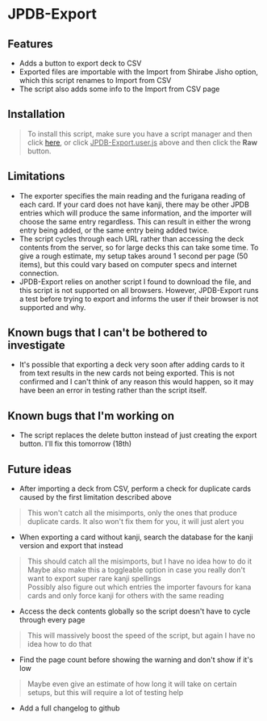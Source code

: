 # JPDB-Export

## Features
- Adds a button to export deck to CSV  
- Exported files are importable with the Import from Shirabe Jisho option, which this script renames to Import from CSV  
- The script also adds some info to the Import from CSV page

## Installation
> To install this script, make sure you have a script manager and then click [here](https://github.com/JaiWWW/JPDB-Export/raw/main/JPDB-Export.user.js), or click <ins>JPDB-Export.user.js</ins> above and then click the **Raw** button.

## Limitations
- The exporter specifies the main reading and the furigana reading of each card. If your card does not have kanji, there may be other JPDB entries which will produce the same information, and the importer will choose the same entry regardless. This can result in either the wrong entry being added, or the same entry being added twice.
- The script cycles through each URL rather than accessing the deck contents from the server, so for large decks this can take some time. To give a rough estimate, my setup takes around 1 second per page (50 items), but this could vary based on computer specs and internet connection.
- JPDB-Export relies on another script I found to download the file, and this script is not supported on all browsers. However, JPDB-Export runs a test before trying to export and informs the user if their browser is not supported and why.

## Known bugs that I can't be bothered to investigate
- It's possible that exporting a deck very soon after adding cards to it from text results in the new cards not being exported. This is not confirmed and I can't think of any reason this would happen, so it may have been an error in testing rather than the script itself.

## Known bugs that I'm working on
- The script replaces the delete button instead of just creating the export button. I'll fix this tomorrow (18th)

## Future ideas
- After importing a deck from CSV, perform a check for duplicate cards caused by the first limitation described above
> This won't catch all the misimports, only the ones that produce duplicate cards. It also won't fix them for you, it will just alert you
- When exporting a card without kanji, search the database for the kanji version and export that instead
> This should catch all the misimports, but I have no idea how to do it  
> Maybe also make this a toggleable option in case you really don't want to export super rare kanji spellings  
> Possibly also figure out which entries the importer favours for kana cards and only force kanji for others with the same reading
- Access the deck contents globally so the script doesn't have to cycle through every page
> This will massively boost the speed of the script, but again I have no idea how to do that
- Find the page count before showing the warning and don't show if it's low
> Maybe even give an estimate of how long it will take on certain setups, but this will require a lot of testing help
- Add a full changelog to github
